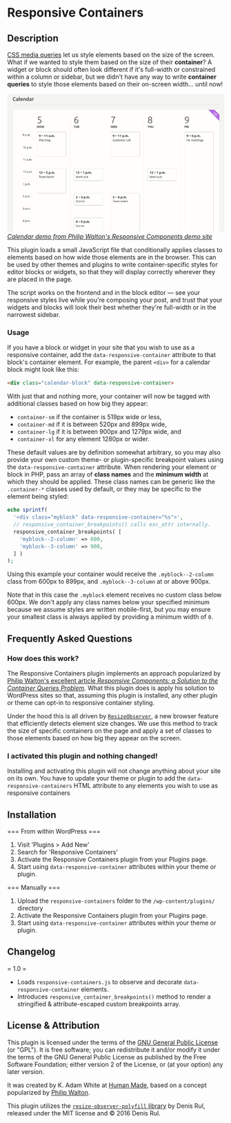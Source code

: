 <!-- ignore -->
# Responsive Containers
<!-- /ignore -->

## Description

[CSS media queries](https://developer.mozilla.org/en-US/docs/Web/CSS/Media_Queries/Using_media_queries) let us style elements based on the size of the screen. What if we wanted to style them based on the size of their **container**? A widget or block should often look different if it's full-width or constrained within a column or sidebar, but we didn't have any way to write **container queries** to style those elements based on their on-screen width&hellip; until now!

<!-- ignore -->
![Philip Walton's "Calendar" responsive components demo](./docs/images/responsive-components-calendar-demo.gif)
_[Calendar demo from Philip Walton's Responsive Components demo site](https://philipwalton.github.io/responsive-components/#calendar)_
<!-- /ignore -->

This plugin loads a small JavaScript file that conditionally applies classes to elements based on how wide those elements are in the browser. This can be used by other themes and plugins to write container-specific styles for editor blocks or widgets, so that they will display correctly wherever they are placed in the page.

The script works on the frontend and in the block editor — see your responsive styles live while you're composing your post, and trust that your widgets and blocks will look their best whether they're full-width or in the narrowest sidebar.

### Usage

If you have a block or widget in your site that you wish to use as a responsive container, add the `data-responsive-container` attribute to that block's container element. For example, the parent `<div>` for a calendar block might look like this:

```html
<div class="calendar-block" data-responsive-container>
```

With just that and nothing more, your container will now be tagged with additional classes based on how big they appear:
- `container-sm` if the container is 519px wide or less,
- `container-md` if it is between 520px and 899px wide,
- `container-lg` if it is between 900px and 1279px wide, and
- `container-xl` for any element 1280px or wider.

These default values are by definition somewhat arbitrary, so you may also provide your own custom theme- or plugin-specific breakpoint values using the `data-responsive-container` attribute. When rendering your element or block in PHP, pass an array of **class names** and the **minimum width** at which they should be applied. These class names can be generic like the `.container-*` classes used by default, or they may be specific to the element being styled:

```php
echo sprintf(
  '<div class="myblock" data-responsive-container="%s">',
  // responsive_container_breakpoints() calls esc_attr internally.
  responsive_container_breakpoints( [
    'myblock--2-column' => 600,
    'myblock--3-column' => 900,
  ] )
);
```

Using this example your container would receive the `.myblock--2-column` class from 600px to 899px, and `.myblock--3-column` at or above 900px.

Note that in this case the `.myblock` element receives no custom class below 600px. We don't apply any class names below your specified minimum because we assume styles are written mobile-first, but you may ensure your smallest class is always applied by providing a minimum width of `0`.

## Frequently Asked Questions

### How does this work?

The Responsive Containers plugin implements an approach popularized by [Philip Walton's excellent article _Responsive Components: a Solution to the Container Queries Problem_](https://philipwalton.com/articles/responsive-components-a-solution-to-the-container-queries-problem/). What this plugin does is apply his solution to WordPress sites so that, assuming this plugin is installed, any other plugin or theme can opt-in to responsive container styling.

Under the hood this is all driven by [`ResizeObserver`](https://developer.mozilla.org/en-US/docs/Web/API/ResizeObserver), a new browser feature that efficiently detects element size changes. We use this method to track the size of specific containers on the page and apply a set of classes to those elements based on how big they appear on the screen.

### I activated this plugin and nothing changed!

Installing and activating this plugin will not change anything about your site on its own. You have to update your theme or plugin to add the `data-responsive-containers` HTML attribute to any elements you wish to use as responsive containers

## Installation

=== From within WordPress ===

1. Visit 'Plugins > Add New'
1. Search for 'Responsive Containers'
1. Activate the Responsive Containers plugin from your Plugins page.
1. Start using `data-responsive-container` attributes within your theme or plugin.

=== Manually ===

1. Upload the `responsive-containers` folder to the `/wp-content/plugins/` directory
1. Activate the Responsive Containers plugin from your Plugins page.
1. Start using `data-responsive-container` attributes within your theme or plugin.

## Changelog

= 1.0 =
* Loads `responsive-containers.js` to observe and decorate `data-responsive-container` elements.
* Introduces `responsive_container_breakpoints()` method to render a stringified & attribute-escaped custom breakpoints array.

## License & Attribution

This plugin is licensed under the terms of the [GNU General Public License](./license.txt) (or "GPL"). It is free software; you can redistribute it and/or modify it under the terms of the GNU General Public License as published by the Free Software Foundation; either version 2 of the License, or (at your option) any later version.

It was created by K. Adam White at [Human Made](https://humanmade.com), based on a concept popularized by [Philip Walton](https://philipwalton.com/).

This plugin utilizes the [`resize-observer-polyfill` library](https://www.npmjs.com/package/resize-observer-polyfill) by Denis Rul, released under the MIT license and &copy; 2016 Denis Rul.

